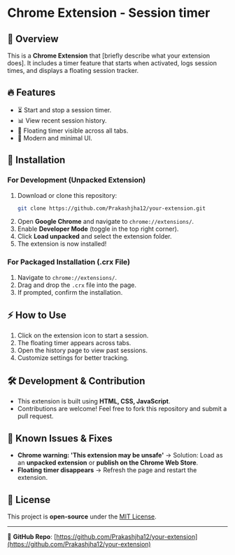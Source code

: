 # Chrome Extension - Session timer

## 📌 Overview
This is a **Chrome Extension** that [briefly describe what your extension does]. It includes a timer feature that starts when activated, logs session times, and displays a floating session tracker.

## 🔥 Features
- ⏳ Start and stop a session timer.
- 📊 View recent session history.
- 📌 Floating timer visible across all tabs.
- 🎨 Modern and minimal UI.

## 🚀 Installation
### **For Development (Unpacked Extension)**
1. Download or clone this repository:
   ```bash
   git clone https://github.com/Prakashjha12/your-extension.git
   ```
2. Open **Google Chrome** and navigate to `chrome://extensions/`.
3. Enable **Developer Mode** (toggle in the top right corner).
4. Click **Load unpacked** and select the extension folder.
5. The extension is now installed!

### **For Packaged Installation (.crx File)**
1. Navigate to `chrome://extensions/`.
2. Drag and drop the `.crx` file into the page.
3. If prompted, confirm the installation.

## ⚡ How to Use
1. Click on the extension icon to start a session.
2. The floating timer appears across tabs.
3. Open the history page to view past sessions.
4. Customize settings for better tracking.

## 🛠️ Development & Contribution
- This extension is built using **HTML, CSS, JavaScript**.
- Contributions are welcome! Feel free to fork this repository and submit a pull request.


## 📌 Known Issues & Fixes
- **Chrome warning: 'This extension may be unsafe'** → Solution: Load as an **unpacked extension** or **publish on the Chrome Web Store**.
- **Floating timer disappears** → Refresh the page and restart the extension.

## 📜 License
This project is **open-source** under the [MIT License](LICENSE).

---
🔗 **GitHub Repo**: [https://github.com/Prakashjha12/your-extension](https://github.com/Prakashjha12/your-extension)
